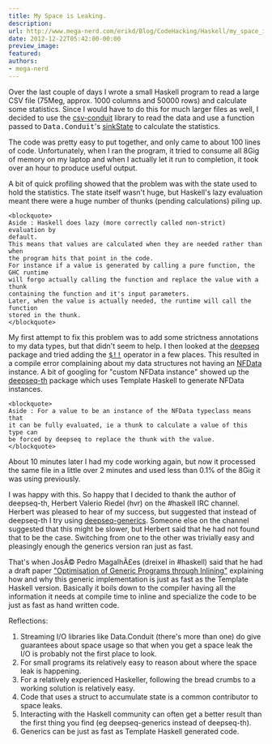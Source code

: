 ```yaml
---
title: My Space is Leaking.
description:
url: http://www.mega-nerd.com/erikd/Blog/CodeHacking/Haskell/my_space_is_leaking.html
date: 2012-12-22T05:42:00-00:00
preview_image:
featured:
authors:
- mega-nerd
---
```




<p>
Over the last couple of days I wrote a small Haskell program to read a large CSV
file (75Meg, approx. 1000 columns and 50000 rows) and calculate some statistics.
Since I would have to do this for much larger files as well, I decided to use
the
	<a href="http://hackage.haskell.org/package/csv-conduit/">
	csv-conduit</a>
library to read the data and use a function passed to <tt>Data.Conduit</tt>'s
	<a href="http://hackage.haskell.org/packages/archive/conduit/latest/doc/html/Data-Conduit-Util.html#v:sinkState">
	sinkState</a>
to calculate the statistics.
</p>

<p>
The code was pretty easy to put together, and only came to about 100 lines of
code.
Unfortunately, when I ran the program, it tried to consume all 8Gig of memory
on my laptop and when I actually let it run to completion, it took over an hour
to produce useful output.
</p>

<p>
A bit of quick profiling showed that the problem was with the state used to hold
the statistics.
The state itself wasn't huge, but Haskell's lazy evaluation meant there were a
huge number of thunks (pending calculations) piling up.
</p>

	<blockquote>
	Aside : Haskell does lazy (more correctly called non-strict) evaluation by
	default.
	This means that values are calculated when they are needed rather than when
	the program hits that point in the code.
	For instance if a value is generated by calling a pure function, the GHC runtime
	will forgo actually calling the function and replace the value with a thunk
	containing the function and it's input parameters.
	Later, when the value is actually needed, the runtime will call the function
	stored in the thunk.
	</blockquote>

<p>
My first attempt to fix this problem was to add some strictness annotations to
my data types, but that didn't seem to help.
I then looked at the
	<a href="http://hackage.haskell.org/package/deepseq/">
	deepseq</a>
package and tried adding the
	<a href="http://hackage.haskell.org/packages/archive/deepseq/1.3.0.1/doc/html/Control-DeepSeq.html#v:-36--33--33-">
	<tt>$!!</tt></a>
operator in a few places.
This resulted in a compile error complaining about my data structures not having
an
	<a href="http://hackage.haskell.org/packages/archive/deepseq/1.3.0.1/doc/html/Control-DeepSeq.html#t:NFData">
	NFData</a>
instance.
A bit of googling for &quot;custom NFData instance&quot; showed up the
	<a href="http://hackage.haskell.org/package/deepseq-th/">
	deepseq-th</a>
package which uses Template Haskell to generate NFData instances.
</p>

	<blockquote>
	Aside : For a value to be an instance of the NFData typeclass means that
	it can be fully evaluated, ie a thunk to calculate a value of this type can
	be forced by deepseq to replace the thunk with the value.
	</blockquote>

<p>
About 10 minutes later I had my code working again, but now it processed the same
file in a little over 2 minutes and used less than 0.1% of the 8Gig it was using
previously.
</p>

<p>
I was happy with this.
So happy that I decided to thank the author of deepseq-th, Herbert Valerio Riedel
(hvr) on the #haskell IRC channel.
Herbert was pleased to hear of my success, but suggested that instead of
deepseq-th I try using
	<a href="http://hackage.haskell.org/package/deepseq-generics/">
	deepseq-generics</a>.
Someone else on the channel suggested that this might be slower, but Herbert
said that he had not found that to be the case.
Switching from one to the other was trivially easy and pleasingly enough the
generics version ran just as fast.
</p>

<p>
That's when Jos&Atilde;&copy; Pedro Magalh&Atilde;&pound;es (dreixel in #haskell) said that he had a draft
paper
	<a href="http://dreixel.net/research/pdf/ogpi_draft.pdf">
	&quot;Optimisation of Generic Programs through Inlining&quot;</a>
explaining how and why this generic implementation is just as fast as the
Template Haskell version.
Basically it boils down to the compiler having all the information it needs at
compile time to inline and specialize the code to be just as fast as hand written
code.
</p>

<p>
Reflections:
</p>

<ol>
	<li>Streaming I/O libraries like Data.Conduit (there's more than one) do
		give guarantees about space usage so that when you get a space leak the
		I/O is probably not the first place to look.
		</li>
	<li>For small programs its relatively easy to reason about where the space
		leak is happening.
		</li>
	<li>For a relatively experienced Haskeller, following the bread crumbs to
		a working solution is relatively easy.
		</li>
	<li>Code that uses a struct to accumulate state is a common contributor to
		space leaks.
		</li>
	<li>Interacting with the Haskell community can often get a better result
		than the first thing you find (eg deepseq-generics instead of deepseq-th).
		</li>
	<li>Generics can be just as fast as Template Haskell generated code.
		</li>
</ol>


